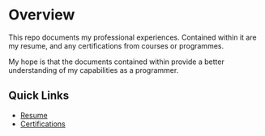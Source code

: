 # Overview

This repo documents my professional experiences. Contained within it are my resume, and any certifications from courses or programmes.

My hope is that the documents contained within provide a better understanding of my capabilities as a programmer.

## Quick Links
- [Resume](./resume.pdf)
- [Certifications](./files/certificates/)
